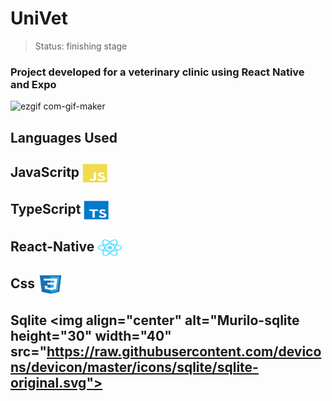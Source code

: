 <h1>UniVet</h1>

> Status: finishing stage

### Project developed for a veterinary clinic using React Native and Expo


![ezgif com-gif-maker](https://user-images.githubusercontent.com/58946306/179849095-c84fbf28-a705-4dfd-8fb8-598687cc2066.gif)



<h2>Languages Used</h2>

  ## JavaScritp <img align="center" alt="Murilo-Js" height="30" width="40" src="https://raw.githubusercontent.com/devicons/devicon/master/icons/javascript/javascript-plain.svg">
 
  ## TypeScript <img align="center" alt="Murilo-Ts" height="30" width="40" src="https://raw.githubusercontent.com/devicons/devicon/master/icons/typescript/typescript-plain.svg">
  
  ## React-Native <img align="center" alt="Murilo-React" height="30" width="40" src="https://raw.githubusercontent.com/devicons/devicon/master/icons/react/react-original.svg">  
  
  ## Css <img align="center" alt="Murilo-CSS" height="30" width="40" src="https://raw.githubusercontent.com/devicons/devicon/master/icons/css3/css3-original.svg">
  
  ## Sqlite <img align="center" alt="Murilo-sqlite height="30" width="40" src="https://raw.githubusercontent.com/devicons/devicon/master/icons/sqlite/sqlite-original.svg">
   

          
